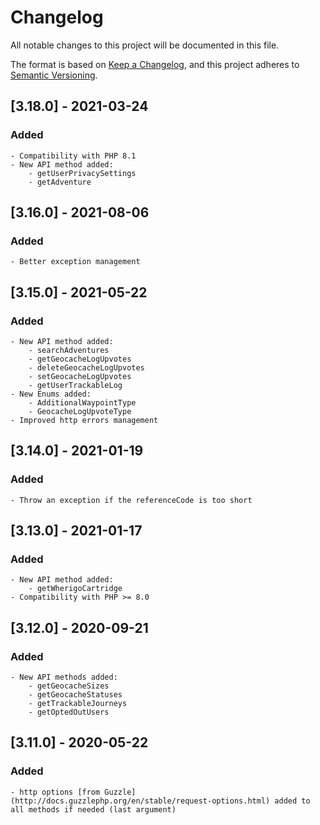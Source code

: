 # Changelog
All notable changes to this project will be documented in this file.

The format is based on [Keep a Changelog](https://keepachangelog.com/en/1.0.0/),
and this project adheres to [Semantic Versioning](https://semver.org/spec/v2.0.0.html).

## [3.18.0] - 2021-03-24
### Added
    - Compatibility with PHP 8.1
    - New API method added:
        - getUserPrivacySettings
        - getAdventure

## [3.16.0] - 2021-08-06
### Added
    - Better exception management

## [3.15.0] - 2021-05-22
### Added
    - New API method added:
        - searchAdventures
        - getGeocacheLogUpvotes
        - deleteGeocacheLogUpvotes
        - setGeocacheLogUpvotes
        - getUserTrackableLog
    - New Enums added:
        - AdditionalWaypointType
        - GeocacheLogUpvoteType
    - Improved http errors management

## [3.14.0] - 2021-01-19
### Added
    - Throw an exception if the referenceCode is too short

## [3.13.0] - 2021-01-17
### Added
    - New API method added:
        - getWherigoCartridge
    - Compatibility with PHP >= 8.0

## [3.12.0] - 2020-09-21
### Added
    - New API methods added:
        - getGeocacheSizes
        - getGeocacheStatuses
        - getTrackableJourneys
        - getOptedOutUsers

## [3.11.0] - 2020-05-22
### Added
    - http options [from Guzzle](http://docs.guzzlephp.org/en/stable/request-options.html) added to all methods if needed (last argument)